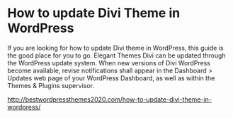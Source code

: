 # How to update Divi Theme in WordPress
If you are looking for how to update Divi theme in WordPress, this guide is the good place for you to go. Elegant Themes Divi can be updated through the WordPress update system. When new versions of Divi WordPress become available, revise notifications shall appear in the Dashboard > Updates web page of your WordPress Dashboard, as well as within the Themes & Plugins supervisor.


http://bestwordpressthemes2020.com/how-to-update-divi-theme-in-wordpress/

